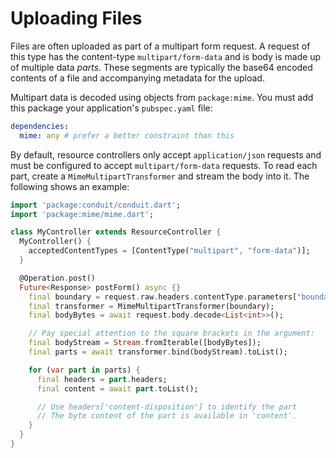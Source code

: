 # Uploading Files

Files are often uploaded as part of a multipart form request. A request of this type has the content-type `multipart/form-data` and is body is made up of multiple data _parts_. These segments are typically the base64 encoded contents of a file and accompanying metadata for the upload.

Multipart data is decoded using objects from `package:mime`. You must add this package your application's `pubspec.yaml` file:

```yaml
dependencies:
  mime: any # prefer a better constraint than this
```

By default, resource controllers only accept `application/json` requests and must be configured to accept `multipart/form-data` requests. To read each part, create a `MimeMultipartTransformer` and stream the body into it. The following shows an example:

```dart
import 'package:conduit/conduit.dart';
import 'package:mime/mime.dart';

class MyController extends ResourceController {
  MyController() {
    acceptedContentTypes = [ContentType("multipart", "form-data")];
  }

  @Operation.post()
  Future<Response> postForm() async {}
    final boundary = request.raw.headers.contentType.parameters["boundary"];
    final transformer = MimeMultipartTransformer(boundary);
    final bodyBytes = await request.body.decode<List<int>>();

    // Pay special attention to the square brackets in the argument:
    final bodyStream = Stream.fromIterable([bodyBytes]);
    final parts = await transformer.bind(bodyStream).toList();

    for (var part in parts) {
      final headers = part.headers;
      final content = await part.toList();

      // Use headers['content-disposition'] to identify the part
      // The byte content of the part is available in 'content'.
    }    
  }
}
```

